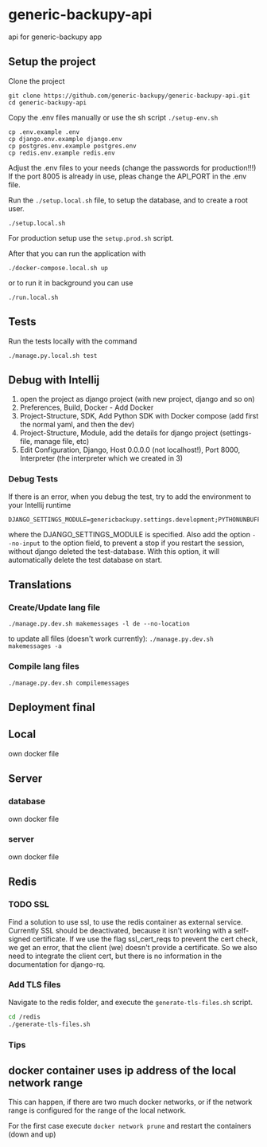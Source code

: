 # generic-backupy-api
api for generic-backupy app

## Setup the project
Clone the project
```
git clone https://github.com/generic-backupy/generic-backupy-api.git
cd generic-backupy-api
```

Copy the .env files manually or use the sh script `./setup-env.sh`
```
cp .env.example .env
cp django.env.example django.env
cp postgres.env.example postgres.env
cp redis.env.example redis.env
```

Adjust the .env files to your needs (change the passwords for production!!!)
If the port 8005 is already in use, pleas change the API_PORT in the .env file.

Run the `./setup.local.sh` file, to setup the database, and to create a root user.
```
./setup.local.sh
```

For production setup use the `setup.prod.sh` script.

After that you can run the application with
```
./docker-compose.local.sh up
```

or to run it in background you can use
```
./run.local.sh
```

## Tests
Run the tests locally with the command
```
./manage.py.local.sh test
```

## Debug with Intellij

1. open the project as django project (with new project, django and so on)
2. Preferences, Build, Docker - Add Docker
3. Project-Structure, SDK, Add Python SDK with Docker compose (add first the normal yaml, and then the dev)
4. Project-Structure, Module, add the details for django project (settings-file, manage file, etc)
5. Edit Configuration, Django, Host 0.0.0.0 (not localhost!), Port 8000, Interpreter (the interpreter which we created in 3)

### Debug Tests
If there is an error, when you debug the test, try to add the environment to your Intellij runtime
```
DJANGO_SETTINGS_MODULE=genericbackupy.settings.development;PYTHONUNBUFFERED=1
```
where the DJANGO_SETTINGS_MODULE is specified.
Also add the option `--no-input` to the option field, to prevent a stop if you restart the
session, without django deleted the test-database. With this option, it will automatically delete
the test database on start.

## Translations
### Create/Update lang file
`./manage.py.dev.sh makemessages -l de --no-location`

to update all files (doesn't work currently):
`./manage.py.dev.sh makemessages -a`

### Compile lang files
`./manage.py.dev.sh compilemessages`

## Deployment final

## Local
own docker file
## Server
### database 
own docker file
### server
own docker file

## Redis
### TODO SSL
Find a solution to use ssl, to use the redis container as external service.
Currently SSL should be deactivated, because it isn't working with a self-signed certificate.
If we use the flag ssl_cert_reqs to prevent the cert check, we get an error, that the client (we)
doesn't provide a certificate. So we also need to integrate the client cert, but there is 
no information in the documentation for django-rq.

### Add TLS files
Navigate to the redis folder, and execute the `generate-tls-files.sh` script.
```bash
cd /redis
./generate-tls-files.sh
```

### Tips

## docker container uses ip address of the local network range
This can happen, if there are two much docker networks, or if the network range is configured for the
range of the local network.

For the first case execute `docker network prune` and restart the containers (down and up)
